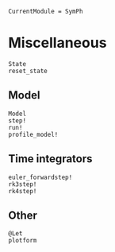 ```@meta
CurrentModule = SymPh
```

# Miscellaneous

```@docs
State
reset_state
```

## Model
```@docs
Model
step!
run!
profile_model!
```

## Time integrators

```@docs
euler_forwardstep!
rk3step!
rk4step!
```

## Other
```@docs
@Let
plotform
```
